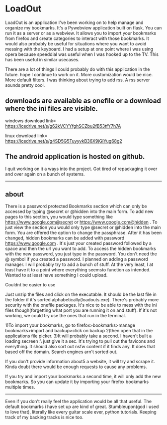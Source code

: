 # LoadOut
LoadOut is an application I've been working on to help manage and organize my bookmarks. It's a Pywebview application built on flask. You can run it as a server or as a webview.  It allows you to import your bookmarks from firefox and create categories to interact with those bookmarks. It would also probably be useful for situations where you want to avoid messing with the keyboard. I had a setup at one point where i was using opera because speeddial was useful when I was hooked up to the TV. This has been useful in similar usecases.

There are a lot of things I could probably do with this application in the future. hope I continue to work on it. More customization would be nice. More default filters. I was thinking about trying to add rss. A rss server sounds pretty cool.


downloads are available as onefile or a download where the ini files are visible.
------------------------------------

windows 
download link= https://icedrive.net/s/g62kVCYYfghSCZbu2fB53tfY7h7A

linux 
download link= https://icedrive.net/s/g4SD5G5TuyyvkB36X9jGiYug68g2

The android application is hosted on github.
----------------------------------------
I quit working on it a ways into the project. Got tired of repackaging it over and over again on a bunch of systems. 


----------------------------------------
about
-----------

There is a password protected Bookmarks section which can only be accessed by typing @secret or @hidden into the main form. To add new pages to this section, you would type something like https://www.google.com@secret or https://www.google.com@hidden  . To just view the section you would only type @secret or @hidden into the main form. You are offered the option to change the passphrase. After it has been changed, hidden bookmarks can be added with password https://www.google.com . It's just your created password followed by a space and then the url you want to add. To access the hidden bookmarks with the new password, you just type in the password. You don't need the @ symbol if you created a password. I planned on adding a password manager. I will probably try to add a bunch of stuff. At the very least, I at least have it to a point where everything seemsto function as intended. Wanted to at least have something I could upload. 

Couldnt be easier to use

Just unzip the files and click on the executable. It should be the last file in the folder if it's sorted alphabetically(loadouts.exe). There's probably more security with the onefile packages. It's nice to be able to mess with the ini files though(forgetting what port you are running it on and stuff). If it's not working, we could try use the ones that run in the terminal.

1)To import your bookmarks, go to firefox>bookmarks>manage bookmarks>import and backup>click on backup
2)then open that in the applications file picker.
3)It will probably take a second. I haven't built a loading secreen :\ just give it a sec. It's trying to pull out the favicons and everything. It should also sort out nsfw content if it finds any. It does that based off the domain. Search engines arn't sorted out.

If you don't provide information about5 a website, it will try and scrape it. Kinda doubt there would be enough requests to cause any problems.

If you try and import your bookmarks a second time, it will only add the new bookmarks. So you can update it by importing your firefox bookmarks multiple times. 

-----------------------------------------
Even if you don't really feel the application would be all that useful. The default bookmarks i have set up are kind of great. Stumbleupon(god i used to love that), literally like every guitar scale ever, python tutorials. Keeping track of my backing tracks is nice too.
